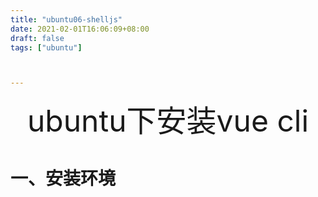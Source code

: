 ```yaml
---
title: "ubuntu06-shelljs"
date: 2021-02-01T16:06:09+08:00
draft: false
tags: ["ubuntu"]



---
```


<div align="center" style= 'font-size: 48px;'>
    ubuntu下安装vue cli
</div>


# 一、安装环境


<script src="../js/mermaid.min.js"></script>